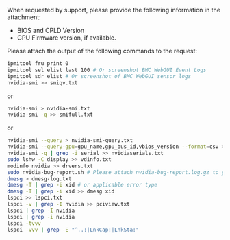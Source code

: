When requested by support, please provide the following information in the attachment:

* BIOS and CPLD Version
* GPU Firmware version, if available.

Please attach the output of the following commands to the request:

```bash
ipmitool fru print 0
ipmitool sel elist last 100 # Or screenshot BMC WebGUI Event Logs
ipmitool sdr elist # Or screenshot of BMC WebGUI sensor logs
nvidia-smi >> smiqv.txt
```

or

```bash
nvidia-smi > nvidia-smi.txt
nvidia-smi -q >> smifull.txt
```
or

```bash
nvidia-smi --query > nvidia-smi-query.txt
nvidia-smi --query-gpu=gpu_name,gpu_bus_id,vbios_version --format=csv >> biosvers.txt
nvidia-smi -q | grep -i serial >> nvidiaserials.txt
sudo lshw -C display >> vdinfo.txt
modinfo nvidia >> drvers.txt
sudo nvidia-bug-report.sh # Please attach nvidia-bug-report.log.gz to your request.
dmesg > dmesg-log.txt
dmesg -T | grep -i xid # or applicable error type
dmesg -T | grep -i xid >> dmesg xid
lspci >> lspci.txt
lspci -v | grep -I nvidia >> pciview.txt
lspci | grep -I nvidia
lspci | grep -i nvidia
lspci -tvvv
lspci -vvv | grep -E "^..:|LnkCap:|LnkSta:"
```

